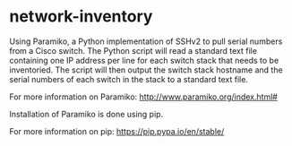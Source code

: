 # network-inventory
Using Paramiko, a Python implementation of SSHv2 to pull serial numbers from a Cisco switch. The Python script will read a standard text file containing one IP address per line for each switch stack that needs to be inventoried. The script will then output the switch stack hostname and the serial numbers of each switch in the stack to a standard text file.

For more information on Paramiko: http://www.paramiko.org/index.html#

Installation of Paramiko is done using pip.

For more information on pip: https://pip.pypa.io/en/stable/



